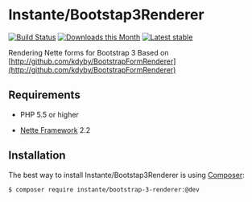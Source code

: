 Instante/Bootstap3Renderer
======

[![Build Status](https://travis-ci.org/instante/bootstrap3renderer.svg?branch=master)](https://travis-ci.org/instante/bootstrap3renderer)
[![Downloads this Month](https://img.shields.io/packagist/dm/instante/bootstrap-3-renderer.svg)](https://packagist.org/packages/instante/bootstrap-3-renderer)
[![Latest stable](https://img.shields.io/packagist/v/instante/bootstrap-3-renderer.svg)](https://packagist.org/packages/instante/bootstrap-3-renderer)

Rendering Nette forms for Bootstrap 3
Based on [http://github.com/kdyby/BootstrapFormRenderer](http://github.com/kdyby/BootstrapFormRenderer)

Requirements
------------

- PHP 5.5 or higher

- [Nette Framework](https://github.com/nette/nette) 2.2



Installation
------------

The best way to install Instante/Bootstap3Renderer is using  [Composer](http://getcomposer.org/):

```sh
$ composer require instante/bootstrap-3-renderer:@dev
```
